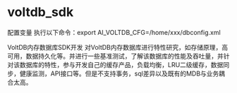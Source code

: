 # voltdb_sdk

配置变量
执行以下命令：export AI_VOLTDB_CFG=/home/xxx/dbconfig.xml

VoltDB内存数据库SDK开发
对VoltDB内存数据库进行特性研究，如存储原理，高可用，数据持久化等。并进行一些基准测试，了解该数据库的性能及吞吐量，并针对该数据库的特性，参与开发自己的缓存产品，负载均衡，LRU二级缓存，数据同步，健康监测，API接口等。但是不支持事务，sql差异以及既有的MDB与业务耦合太高。